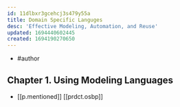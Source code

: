 ```yaml
---
id: 11dlbxr3gcehcj3s479y55a
title: Domain Specific Languges
desc: 'Effective Modeling, Automation, and Reuse'
updated: 1694440602445
created: 1694190270650
---
```


- #author 

## Chapter 1. Using Modeling Languages

- [[p.mentioned]] [[prdct.osbp]]